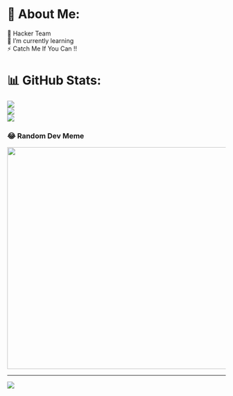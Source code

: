 # 💫 About Me:
🔭 Hacker Team<br>🌱 I’m currently learning<br>⚡ Catch Me If You Can !!

# 📊 GitHub Stats:
![](https://github-readme-stats.vercel.app/api?username=Reb00t3rXGXD&theme=dark&hide_border=false&include_all_commits=false&count_private=false)<br/>
![](https://github-readme-streak-stats.herokuapp.com/?user=Reb00t3rXGXD&theme=dark&hide_border=false)<br/>
![](https://github-readme-stats.vercel.app/api/top-langs/?username=Reb00t3rXGXD&theme=dark&hide_border=false&include_all_commits=false&count_private=false&layout=compact)

### 😂 Random Dev Meme
<img src="https://random-memer.herokuapp.com/" width="512px"/>

---
[![](https://visitcount.itsvg.in/api?id=Reb00t3rXGXD&icon=0&color=0)](https://visitcount.itsvg.in)
